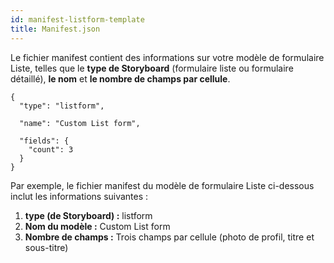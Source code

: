 ```yaml
---
id: manifest-listform-template
title: Manifest.json
---
```


Le fichier manifest contient des informations sur votre modèle de formulaire Liste, telles que le **type de Storyboard** (formulaire liste ou formulaire détaillé), **le nom** et **le nombre de champs par cellule**.

    {
      "type": "listform",
    
      "name": "Custom List form",
    
      "fields": {
        "count": 3
      }
    }
    
    

Par exemple, le fichier manifest du modèle de formulaire Liste ci-dessous inclut les informations suivantes :

1. **type (de Storyboard) :** listform
2. **Nom du modèle :** Custom List form
3. **Nombre de champs :** Trois champs par cellule (photo de profil, titre et sous-titre)